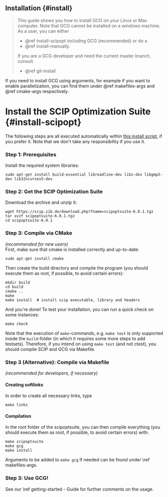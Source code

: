 Installation {#install}
------------------

> This guide shows you how to install GCG on your Linux or Mac computer. Note that
> GCG cannot be installed on a windows machine. As a user, you can either
> * @ref install-scipopt including GCG (recommended) or do a
> * @ref install-manually.<br>
>
> If you are a GCG developer and need the current master branch, consult
> * @ref git-install

If you need to install GCG using arguments, for example if you want to enable parallelization, you can find them under @ref makefiles-args and @ref cmake-args respectively.

# Install the SCIP Optimization Suite {#install-scipopt}

The following steps are all executed automatically within
<a href="../installGCG.sh">this install script</a>, if you prefer it. Note that we don't take any responsibility if you use it.

### Step 1: Prerequisites
Install the required system libraries:

    sudo apt-get install build-essential libreadline-dev libz-dev libgmp3-dev lib32ncurses5-dev


### Step 2: Get the SCIP Optimization Suite
Download the archive and unzip it:

    wget https://scip.zib.de/download.php?fname=scipoptsuite-6.0.1.tgz
    tar xvzf scipoptsuite-6.0.1.tgz
    cd scipoptsuite-6.0.1


### Step 3: Compile via CMake
<i>(recommended for new users)</i><br/>
First, make sure that cmake is installed correctly and up-to-date:

    sudo apt-get install cmake

Then create the build directory and compile the program
(you should execute them as root, if possible, to avoid certain errors):

    mkdir build
    cd build
    cmake ..
    make
    make install  # install scip executable, library and headers

And you're done! To test your installation, you can run a quick check on some instances:

    make check

Note that the execution of `make`-commands, e.g. `make test` is only supported
inside the `build`-folder (in which it requires some more steps to add testsets).
Therefore, if you intend on using `make test` (and not ctest), you should compile
SCIP and GCG via Makefile.

### Step 3 (Alternative): Compile via Makefile
<i>(recommended for developers, if necessary)</i><br/>
#### Creating softlinks

In order to create all necessary links, type

    make links

#### Compilation

In the root folder of the scipoptsuite, you can then compile everything
(you should execute them as root, if possible, to avoid certain errors) with:

    make scipoptsuite
    make gcg
    make install

Arguments to be added to `make gcg` if needed can be found under \ref makefiles-args.

### Step 3: Use GCG!
See our \ref getting-started - Guide for further comments on the usage.
